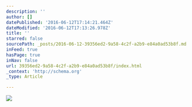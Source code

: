 ```yaml
---
description: ''
author: []
datePublished: '2016-06-12T17:14:21.464Z'
dateModified: '2016-06-12T17:13:26.978Z'
title: ''
starred: false
sourcePath: _posts/2016-06-12-39356ed2-9a58-4c2f-a2b9-e84a0ad53b8f.md
inFeed: true
hasPage: true
inNav: false
url: 39356ed2-9a58-4c2f-a2b9-e84a0ad53b8f/index.html
_context: 'http://schema.org'
_type: Article

---
```

![](https://the-grid-user-content.s3-us-west-2.amazonaws.com/984bbd05-b87b-4a4f-aa81-f4121fd031b8.jpg)